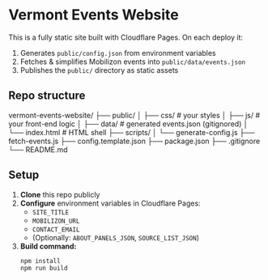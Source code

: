 # Vermont Events Website

This is a fully static site built with Cloudflare Pages. On each deploy it:

1. Generates `public/config.json` from environment variables
2. Fetches & simplifies Mobilizon events into `public/data/events.json`
3. Publishes the `public/` directory as static assets

## Repo structure

vermont-events-website/
├── public/
│ ├── css/ # your styles
│ ├── js/ # your front-end logic
│ ├── data/ # generated events.json (gitignored)
│ └── index.html # HTML shell
├── scripts/
│ └── generate-config.js
├── fetch-events.js
├── config.template.json
├── package.json
├── .gitignore
└── README.md

## Setup

1. **Clone** this repo publicly
2. **Configure** environment variables in Cloudflare Pages:
   - `SITE_TITLE`
   - `MOBILIZON_URL`
   - `CONTACT_EMAIL`
   - (Optionally: `ABOUT_PANELS_JSON`, `SOURCE_LIST_JSON`)
3. **Build command:**
   ```bash
   npm install
   npm run build
   ```
